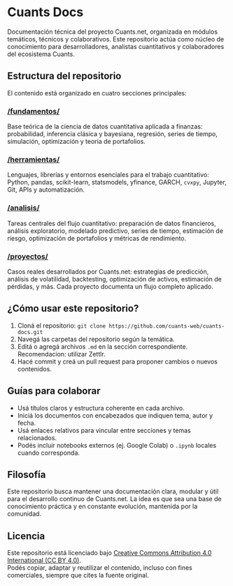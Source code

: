 # Cuants Docs

Documentación técnica del proyecto Cuants.net, organizada en módulos temáticos, técnicos y colaborativos. Este repositorio actúa como núcleo de conocimiento para desarrolladores, analistas cuantitativos y colaboradores del ecosistema Cuants.

## Estructura del repositorio

El contenido está organizado en cuatro secciones principales:

### [/fundamentos/](fundamentos/README.md)
Base teórica de la ciencia de datos cuantitativa aplicada a finanzas: probabilidad, inferencia clásica y bayesiana, regresión, series de tiempo, simulación, optimización y teoría de portafolios.

### [/herramientas/](herramientas/README.md)
Lenguajes, librerías y entornos esenciales para el trabajo cuantitativo: Python, pandas, scikit-learn, statsmodels, yfinance, GARCH, `cvxpy`, Jupyter, Git, APIs y automatización.

### [/analisis/](analisis/README.md)
Tareas centrales del flujo cuantitativo: preparación de datos financieros, análisis exploratorio, modelado predictivo, series de tiempo, estimación de riesgo, optimización de portafolios y métricas de rendimiento.

### [/proyectos/](proyectos/README.md)
Casos reales desarrollados por Cuants.net: estrategias de predicción, análisis de volatilidad, backtesting, optimización de activos, estimación de pérdidas, y más. Cada proyecto documenta un flujo completo aplicado.

## ¿Cómo usar este repositorio?

1. Cloná el repositorio: `git clone https://github.com/cuants-web/cuants-docs.git`
2. Navegá las carpetas del repositorio según la temática.
3. Editá o agregá archivos `.md` en la sección correspondiente. Recomendacion: utilizar Zettlr.
4. Hacé commit y creá un pull request para proponer cambios o nuevos contenidos.

## Guías para colaborar

- Usá títulos claros y estructura coherente en cada archivo.
- Iniciá los documentos con encabezados que indiquen tema, autor y fecha.
- Usá enlaces relativos para vincular entre secciones y temas relacionados.
- Podés incluir notebooks externos (ej. Google Colab) o `.ipynb` locales cuando corresponda.

## Filosofía

Este repositorio busca mantener una documentación clara, modular y útil para el desarrollo continuo de Cuants.net. La idea es que sea una base de conocimiento práctica y en constante evolución, mantenida por la comunidad.

## Licencia

Este repositorio está licenciado bajo [Creative Commons Attribution 4.0 International (CC BY 4.0)](https://creativecommons.org/licenses/by/4.0/).  
Podés copiar, adaptar y reutilizar el contenido, incluso con fines comerciales, siempre que cites la fuente original.
